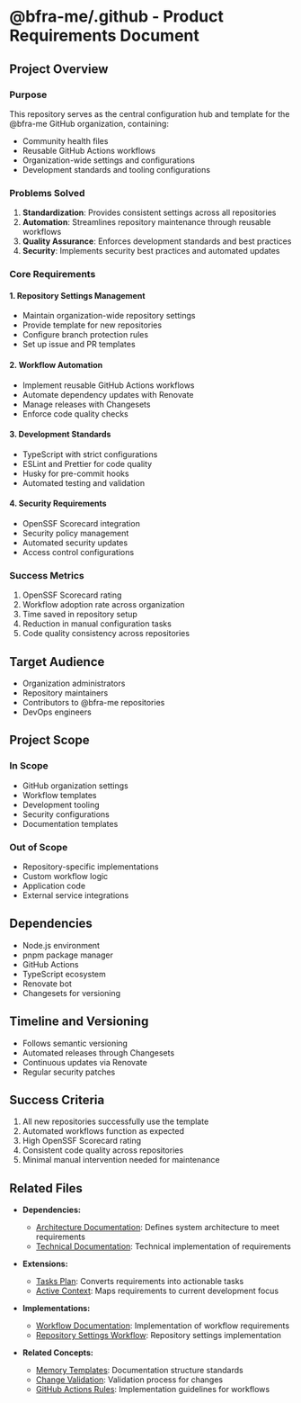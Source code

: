 # @bfra-me/.github - Product Requirements Document

## Project Overview

### Purpose

This repository serves as the central configuration hub and template for the @bfra-me GitHub organization, containing:

- Community health files
- Reusable GitHub Actions workflows
- Organization-wide settings and configurations
- Development standards and tooling configurations

### Problems Solved

1. **Standardization**: Provides consistent settings across all repositories
2. **Automation**: Streamlines repository maintenance through reusable workflows
3. **Quality Assurance**: Enforces development standards and best practices
4. **Security**: Implements security best practices and automated updates

### Core Requirements

#### 1. Repository Settings Management

- Maintain organization-wide repository settings
- Provide template for new repositories
- Configure branch protection rules
- Set up issue and PR templates

#### 2. Workflow Automation

- Implement reusable GitHub Actions workflows
- Automate dependency updates with Renovate
- Manage releases with Changesets
- Enforce code quality checks

#### 3. Development Standards

- TypeScript with strict configurations
- ESLint and Prettier for code quality
- Husky for pre-commit hooks
- Automated testing and validation

#### 4. Security Requirements

- OpenSSF Scorecard integration
- Security policy management
- Automated security updates
- Access control configurations

### Success Metrics

1. OpenSSF Scorecard rating
2. Workflow adoption rate across organization
3. Time saved in repository setup
4. Reduction in manual configuration tasks
5. Code quality consistency across repositories

## Target Audience

- Organization administrators
- Repository maintainers
- Contributors to @bfra-me repositories
- DevOps engineers

## Project Scope

### In Scope

- GitHub organization settings
- Workflow templates
- Development tooling
- Security configurations
- Documentation templates

### Out of Scope

- Repository-specific implementations
- Custom workflow logic
- Application code
- External service integrations

## Dependencies

- Node.js environment
- pnpm package manager
- GitHub Actions
- TypeScript ecosystem
- Renovate bot
- Changesets for versioning

## Timeline and Versioning

- Follows semantic versioning
- Automated releases through Changesets
- Continuous updates via Renovate
- Regular security patches

## Success Criteria

1. All new repositories successfully use the template
2. Automated workflows function as expected
3. High OpenSSF Scorecard rating
4. Consistent code quality across repositories
5. Minimal manual intervention needed for maintenance

## Related Files

- **Dependencies:**

  - [Architecture Documentation](/docs/architecture.md): Defines system architecture to meet requirements
  - [Technical Documentation](/docs/technical.md): Technical implementation of requirements

- **Extensions:**

  - [Tasks Plan](/tasks/tasks_plan.md): Converts requirements into actionable tasks
  - [Active Context](/tasks/active_context.md): Maps requirements to current development focus

- **Implementations:**

  - [Workflow Documentation](/docs/workflows/README.md): Implementation of workflow requirements
  - [Repository Settings Workflow](/docs/workflows/update-repo-settings.md): Repository settings implementation

- **Related Concepts:**
  - [Memory Templates](/.cursor/rules/memory_templates.mdc): Documentation structure standards
  - [Change Validation](/.cursor/rules/change_validation.mdc): Validation process for changes
  - [GitHub Actions Rules](/.cursor/rules/github-actions.mdc): Implementation guidelines for workflows
